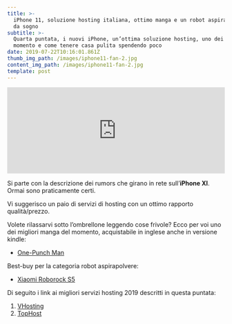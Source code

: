 ```yaml
---
title: >-
  iPhone 11, soluzione hosting italiana, ottimo manga e un robot aspirapolvere
  da sogno
subtitle: >-
  Quarta puntata, i nuovi iPhone, un’ottima soluzione hosting, uno dei manga del
  momento e come tenere casa pulita spendendo poco
date: 2019-07-22T10:16:01.861Z
thumb_img_path: /images/iphone11-fan-2.jpg
content_img_path: /images/iphone11-fan-2.jpg
template: post
---
```

<iframe src="https://widget.spreaker.com/player?episode_id=18606024&theme=light&playlist=false&playlist-continuous=false&autoplay=false&live-autoplay=false&chapters-image=true&episode_image_position=right&hide-logo=false&hide-likes=false&hide-comments=false&hide-sharing=false&hide-download=true" width="100%" height="200px" frameborder="0"></iframe>



Si parte con la descrizione dei rumors che girano in rete sull’**iPhone XI**. Ormai sono praticamente certi.



Vi suggerisco un paio di servizi di hosting con un ottimo rapporto qualità/prezzo.



Volete rilassarvi sotto l’ombrellone leggendo cose frivole? Ecco per voi uno dei migliori manga del momento, acquistabile in inglese anche in versione kindle:



* [One-Punch Man](https://amzn.to/2LZ50FG)



Best-buy per la categoria robot aspirapolvere:



* [Xiaomi Roborock S5](https://amzn.to/2T3QIEo)



Di seguito i link ai migliori servizi hosting 2019 descritti in questa puntata:

1. [VHosting](https://www.vhosting-it.com/clients/aff.php?aff=1218)
2. [TopHost](https://www.tophost.it/)
